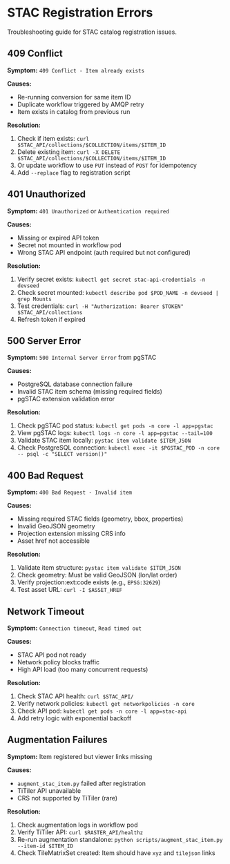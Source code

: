 # STAC Registration Errors

Troubleshooting guide for STAC catalog registration issues.

## 409 Conflict

**Symptom:** `409 Conflict - Item already exists`

**Causes:**
- Re-running conversion for same item ID
- Duplicate workflow triggered by AMQP retry
- Item exists in catalog from previous run

**Resolution:**
1. Check if item exists: `curl $STAC_API/collections/$COLLECTION/items/$ITEM_ID`
2. Delete existing item: `curl -X DELETE $STAC_API/collections/$COLLECTION/items/$ITEM_ID`
3. Or update workflow to use `PUT` instead of `POST` for idempotency
4. Add `--replace` flag to registration script

## 401 Unauthorized

**Symptom:** `401 Unauthorized` or `Authentication required`

**Causes:**
- Missing or expired API token
- Secret not mounted in workflow pod
- Wrong STAC API endpoint (auth required but not configured)

**Resolution:**
1. Verify secret exists: `kubectl get secret stac-api-credentials -n devseed`
2. Check secret mounted: `kubectl describe pod $POD_NAME -n devseed | grep Mounts`
3. Test credentials: `curl -H "Authorization: Bearer $TOKEN" $STAC_API/collections`
4. Refresh token if expired

## 500 Server Error

**Symptom:** `500 Internal Server Error` from pgSTAC

**Causes:**
- PostgreSQL database connection failure
- Invalid STAC item schema (missing required fields)
- pgSTAC extension validation error

**Resolution:**
1. Check pgSTAC pod status: `kubectl get pods -n core -l app=pgstac`
2. View pgSTAC logs: `kubectl logs -n core -l app=pgstac --tail=100`
3. Validate STAC item locally: `pystac item validate $ITEM_JSON`
4. Check PostgreSQL connection: `kubectl exec -it $PGSTAC_POD -n core -- psql -c "SELECT version()"`

## 400 Bad Request

**Symptom:** `400 Bad Request - Invalid item`

**Causes:**
- Missing required STAC fields (geometry, bbox, properties)
- Invalid GeoJSON geometry
- Projection extension missing CRS info
- Asset href not accessible

**Resolution:**
1. Validate item structure: `pystac item validate $ITEM_JSON`
2. Check geometry: Must be valid GeoJSON (lon/lat order)
3. Verify projection:ext:code exists (e.g., `EPSG:32629`)
4. Test asset URL: `curl -I $ASSET_HREF`

## Network Timeout

**Symptom:** `Connection timeout`, `Read timed out`

**Causes:**
- STAC API pod not ready
- Network policy blocks traffic
- High API load (too many concurrent requests)

**Resolution:**
1. Check STAC API health: `curl $STAC_API/`
2. Verify network policies: `kubectl get networkpolicies -n core`
3. Check API pod: `kubectl get pods -n core -l app=stac-api`
4. Add retry logic with exponential backoff

## Augmentation Failures

**Symptom:** Item registered but viewer links missing

**Causes:**
- `augment_stac_item.py` failed after registration
- TiTiler API unavailable
- CRS not supported by TiTiler (rare)

**Resolution:**
1. Check augmentation logs in workflow pod
2. Verify TiTiler API: `curl $RASTER_API/healthz`
3. Re-run augmentation standalone: `python scripts/augment_stac_item.py --item-id $ITEM_ID`
4. Check TileMatrixSet created: Item should have `xyz` and `tilejson` links
